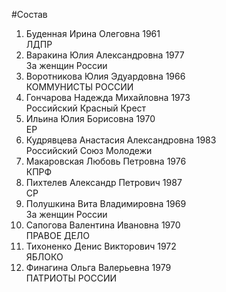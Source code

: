#Состав
1. Буденная Ирина Олеговна 1961   
    ЛДПР
2. Варакина Юлия Александровна 1977   
    За женщин России
3. Воротникова Юлия Эдуардовна 1966   
    КОММУНИСТЫ РОССИИ
4. Гончарова Надежда Михайловна 1973   
    Российский Красный Крест
5. Ильина Юлия Борисовна 1970   
    ЕР
6. Кудрявцева Анастасия Александровна 1983   
    Российский Союз Молодежи
7. Макаровская Любовь Петровна 1976   
    КПРФ
8. Пихтелев Александр Петрович 1987   
    СР
9. Полушкина Вита Владимировна 1969   
    За женщин России
10. Сапогова Валентина Ивановна 1970   
    ПРАВОЕ ДЕЛО
11. Тихоненко Денис Викторович 1972   
    ЯБЛОКО
12. Финагина Ольга Валерьевна 1979   
    ПАТРИОТЫ РОССИИ
